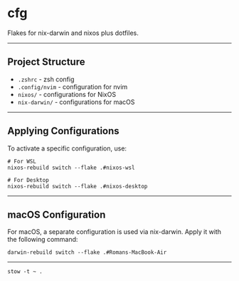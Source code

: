 # cfg

Flakes for nix-darwin and nixos plus dotfiles.

---

## Project Structure

- `.zshrc` - zsh config
- `.config/nvim` - configuration for nvim
- `nixos/` - configurations for NixOS
- `nix-darwin/` - configurations for macOS

---

## Applying Configurations

To activate a specific configuration, use:

```shell
# For WSL
nixos-rebuild switch --flake .#nixos-wsl
```

```shell
# For Desktop
nixos-rebuild switch --flake .#nixos-desktop
```

---

## macOS Configuration

For macOS, a separate configuration is used via nix-darwin. Apply it with the following command:

```shell
darwin-rebuild switch --flake .#Romans-MacBook-Air
```

---

```shell
stow -t ~ .
```

